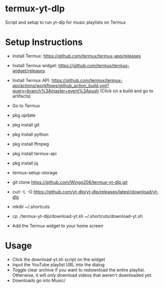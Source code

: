 # termux-yt-dlp
Script and setup to run yt-dlp for music playlists on Termux

# Setup Instructions
- Install Termux: https://github.com/termux/termux-app/releases
- Install Termux widget: https://github.com/termux/termux-widget/releases
- Install Termux API: https://github.com/termux/termux-api/actions/workflows/github_action_build.yml?query=branch%3Amaster+event%3Apush (Click on a build and go to artifacts)
- Go to Termux
- pkg update
- pkg install git
- pkg install python
- pkg install ffmpeg
- pkg install termux-api
- pkg install jq
- termux-setup-storage
- git clone https://github.com/Wingo206/termux-yt-dlp.git
- curl -L -O https://github.com/yt-dlp/yt-dlp/releases/latest/download/yt-dlp
- mkdir ~/.shortcuts
- cp ./termux-yt-dlp/download-yt.sh ~/.shortcuts/download-yt.sh

- Add the Termux widget to your home screen

# Usage
- Click the download-yt.sh script on the widget
- Input the YouTube playlist URL into the dialog
- Toggle clear archive if you want to redownload the entire playlist. Otherwise, it will only download videos that weren't downloaded yet.
- Downloads go into Music/
